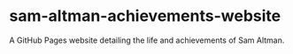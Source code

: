 # sam-altman-achievements-website
A GitHub Pages website detailing the life and achievements of Sam Altman.
